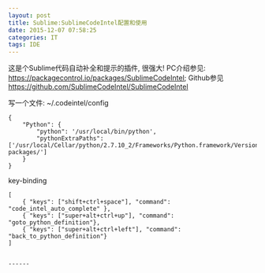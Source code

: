 ```yaml
---
layout: post
title: Sublime:SublimeCodeIntel配置和使用
date: 2015-12-07 07:58:25
categories: IT
tags: IDE
---
```


这是个Sublime代码自动补全和提示的插件, 很强大! PC介绍参见: <https://packagecontrol.io/packages/SublimeCodeIntel>; Github参见<https://github.com/SublimeCodeIntel/SublimeCodeIntel>

写一个文件: ~/.codeintel/config

~~~
{
    "Python": {
        "python": '/usr/local/bin/python',
        "pythonExtraPaths": ['/usr/local/Cellar/python/2.7.10_2/Frameworks/Python.framework/Versions/2.7/lib/python2.7/','/usr/local/Cellar/python/2.7.10_2/Frameworks/Python.framework/Versions/2.7/lib/python2.7/site-packages/']
    }
}
~~~

key-binding

~~~
[
	{ "keys": ["shift+ctrl+space"], "command": "code_intel_auto_complete" },
	{ "keys": ["super+alt+ctrl+up"], "command": "goto_python_definition"},
	{ "keys": ["super+alt+ctrl+left"], "command": "back_to_python_definition"}
]
~~~
~~~

------
